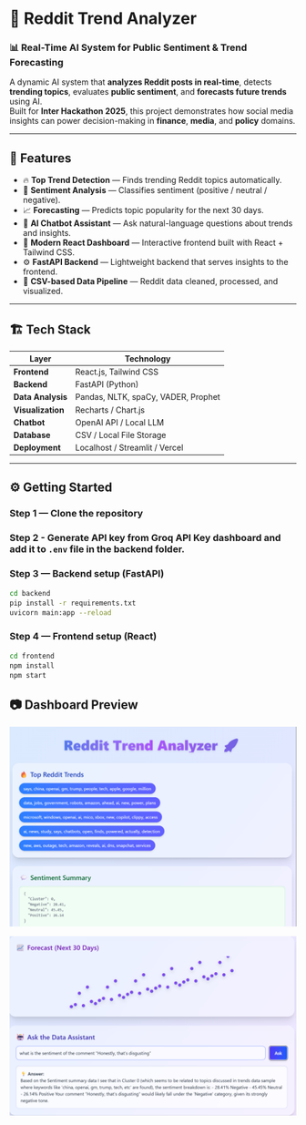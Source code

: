# 🧠 Reddit Trend Analyzer

### 📊 Real-Time AI System for Public Sentiment & Trend Forecasting

A dynamic AI system that **analyzes Reddit posts in real-time**, detects **trending topics**, evaluates **public sentiment**, and **forecasts future trends** using AI.  
Built for **Inter Hackathon 2025**, this project demonstrates how social media insights can power decision-making in **finance**, **media**, and **policy** domains.

---

## 🚀 Features

- 🔥 **Top Trend Detection** — Finds trending Reddit topics automatically.  
- 💬 **Sentiment Analysis** — Classifies sentiment (positive / neutral / negative).  
- 📈 **Forecasting** — Predicts topic popularity for the next 30 days.  
- 🤖 **AI Chatbot Assistant** — Ask natural-language questions about trends and insights.  
- 🎨 **Modern React Dashboard** — Interactive frontend built with React + Tailwind CSS.  
- ⚙️ **FastAPI Backend** — Lightweight backend that serves insights to the frontend.  
- 🧹 **CSV-based Data Pipeline** — Reddit data cleaned, processed, and visualized.

---

## 🏗️ Tech Stack

| Layer | Technology |
|-------|-------------|
| **Frontend** | React.js, Tailwind CSS |
| **Backend** | FastAPI (Python) |
| **Data Analysis** | Pandas, NLTK, spaCy, VADER, Prophet |
| **Visualization** | Recharts / Chart.js |
| **Chatbot** | OpenAI API / Local LLM |
| **Database** | CSV / Local File Storage |
| **Deployment** | Localhost / Streamlit / Vercel |

---

## ⚙️ Getting Started

### Step 1 — Clone the repository

### Step 2 - Generate API key from Groq API Key dashboard and add it to ```.env``` file in the backend folder.

### Step 3 — Backend setup (FastAPI)
```bash
cd backend
pip install -r requirements.txt
uvicorn main:app --reload
```

### Step 4 — Frontend setup (React)
```bash
cd frontend
npm install
npm start
```

## 📷 Dashboard Preview 

![Dashboard Preview](./frontend/public/Frontend%20UI-1.png)

![Dashboard Preview](./frontend/public/Frontend%20UI-2.png)
